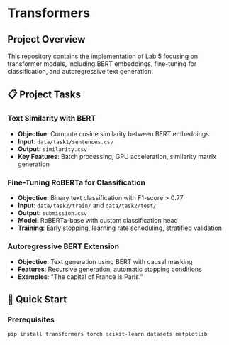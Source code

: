 #  Transformers 

## Project Overview
This repository contains the implementation of Lab 5 focusing on transformer models, including BERT embeddings, fine-tuning for classification, and autoregressive text generation.

## 📋 Project Tasks

### Text Similarity with BERT
- **Objective**: Compute cosine similarity between BERT embeddings
- **Input**: `data/task1/sentences.csv`
- **Output**: `similarity.csv`
- **Key Features**: Batch processing, GPU acceleration, similarity matrix generation

###  Fine-Tuning RoBERTa for Classification
- **Objective**: Binary text classification with F1-score > 0.77
- **Input**: `data/task2/train/` and `data/task2/test/`
- **Output**: `submission.csv`
- **Model**: RoBERTa-base with custom classification head
- **Training**: Early stopping, learning rate scheduling, stratified validation

###  Autoregressive BERT Extension
- **Objective**: Text generation using BERT with causal masking
- **Features**: Recursive generation, automatic stopping conditions
- **Examples**: "The capital of France is Paris."

## 🚀 Quick Start

### Prerequisites
```bash
pip install transformers torch scikit-learn datasets matplotlib

